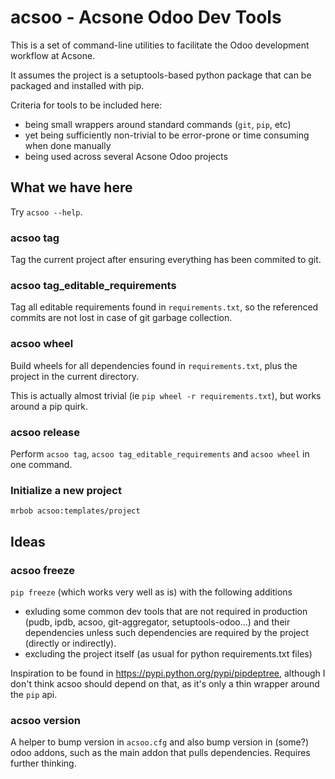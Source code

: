 # acsoo - Acsone Odoo Dev Tools

This is a set of command-line utilities to facilitate
the Odoo development workflow at Acsone.

It assumes the project is a setuptools-based python package
that can be packaged and installed with pip.

Criteria for tools to be included here:

* being small wrappers around standard commands (`git`, `pip`, etc)
* yet being sufficiently non-trivial to be error-prone or time consuming when done manually
* being used across several Acsone Odoo projects

## What we have here

Try `acsoo --help`.

### acsoo tag

Tag the current project after ensuring everything has been commited to git.

### acsoo tag_editable_requirements

Tag all editable requirements found in `requirements.txt`, so
the referenced commits are not lost in case of git garbage collection.

### acsoo wheel

Build wheels for all dependencies found in `requirements.txt`,
plus the project in the current directory.

This is actually almost trivial (ie `pip wheel -r requirements.txt`),
but works around a pip quirk.

### acsoo release

Perform `acsoo tag`, `acsoo tag_editable_requirements` and
`acsoo wheel` in one command.

### Initialize a new project

`mrbob acsoo:templates/project`

## Ideas

### acsoo freeze

`pip freeze` (which works very well as is) with the following additions

* exluding some common dev tools that are not required in production 
(pudb, ipdb, acsoo, git-aggregator, setuptools-odoo...)
and their dependencies unless such dependencies are required by the project 
(directly or indirectly).
* excluding the project itself (as usual for python requirements.txt files)

Inspiration to be found in https://pypi.python.org/pypi/pipdeptree, although I don't
think acsoo should depend on that, as it's only a thin wrapper around the `pip` api.

### acsoo version

A helper to bump version in `acsoo.cfg` and also bump version in (some?) odoo addons, such
as the main addon that pulls dependencies. Requires further thinking.
